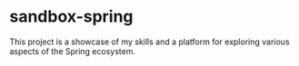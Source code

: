 # sandbox-spring
This project is a showcase of my skills and a platform for exploring various aspects of the Spring ecosystem.
